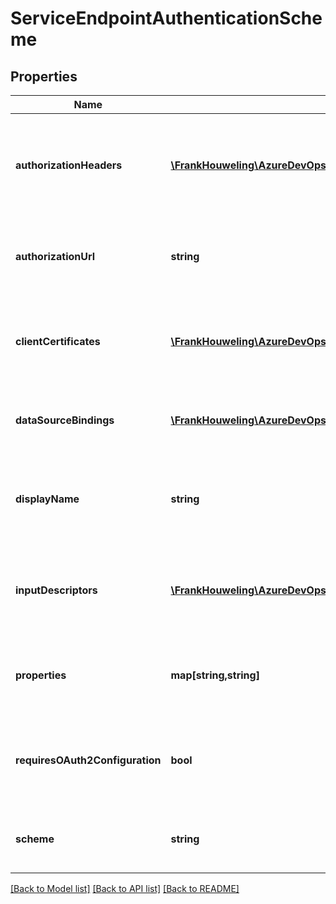 # ServiceEndpointAuthenticationScheme

## Properties
Name | Type | Description | Notes
------------ | ------------- | ------------- | -------------
**authorizationHeaders** | [**\FrankHouweling\AzureDevOpsClient\ServiceEndpoint\Model\AuthorizationHeader[]**](AuthorizationHeader.md) | Gets or sets the authorization headers of service endpoint authentication scheme. | [optional] 
**authorizationUrl** | **string** | Gets or sets the Authorization url required to authenticate using OAuth2 | [optional] 
**clientCertificates** | [**\FrankHouweling\AzureDevOpsClient\ServiceEndpoint\Model\ClientCertificate[]**](ClientCertificate.md) | Gets or sets the certificates of service endpoint authentication scheme. | [optional] 
**dataSourceBindings** | [**\FrankHouweling\AzureDevOpsClient\ServiceEndpoint\Model\DataSourceBinding[]**](DataSourceBinding.md) | Gets or sets the data source bindings of the endpoint. | [optional] 
**displayName** | **string** | Gets or sets the display name for the service endpoint authentication scheme. | [optional] 
**inputDescriptors** | [**\FrankHouweling\AzureDevOpsClient\ServiceEndpoint\Model\InputDescriptor[]**](InputDescriptor.md) | Gets or sets the input descriptors for the service endpoint authentication scheme. | [optional] 
**properties** | **map[string,string]** | Gets or sets the properties of service endpoint authentication scheme. | [optional] 
**requiresOAuth2Configuration** | **bool** | Gets or sets whether this auth scheme requires OAuth2 configuration or not. | [optional] 
**scheme** | **string** | Gets or sets the scheme for service endpoint authentication. | [optional] 

[[Back to Model list]](../README.md#documentation-for-models) [[Back to API list]](../README.md#documentation-for-api-endpoints) [[Back to README]](../README.md)


